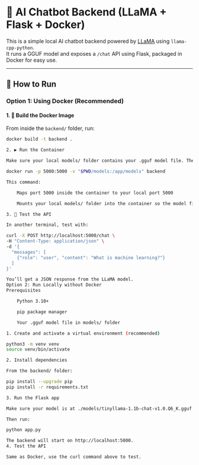 # 🧠 AI Chatbot Backend (LLaMA + Flask + Docker)

This is a simple local AI chatbot backend powered by [LLaMA](https://github.com/ggerganov/llama.cpp) using `llama-cpp-python`.  
It runs a GGUF model and exposes a `/chat` API using Flask, packaged in Docker for easy use.

---

## 🚀 How to Run

### Option 1: Using Docker (Recommended)

#### 1. 🧱 Build the Docker Image

From inside the `backend/` folder, run:

```bash
docker build -t backend .

2. ▶️ Run the Container

Make sure your local models/ folder contains your .gguf model file. Then run:

docker run -p 5000:5000 -v "$PWD/models:/app/models" backend

This command:

    Maps port 5000 inside the container to your local port 5000

    Mounts your local models/ folder into the container so the model file is accessible

3. 🧪 Test the API

In another terminal, test with:

curl -X POST http://localhost:5000/chat \
-H "Content-Type: application/json" \
-d '{
  "messages": [
    {"role": "user", "content": "What is machine learning?"}
  ]
}'

You’ll get a JSON response from the LLaMA model.
Option 2: Run Locally without Docker
Prerequisites

    Python 3.10+

    pip package manager

    Your .gguf model file in models/ folder

1. Create and activate a virtual environment (recommended)

python3 -m venv venv
source venv/bin/activate

2. Install dependencies

From the backend/ folder:

pip install --upgrade pip
pip install -r requirements.txt

3. Run the Flask app

Make sure your model is at ./models/tinyllama-1.1b-chat-v1.0.Q6_K.gguf or update MODEL_PATH in app.py.

Then run:

python app.py

The backend will start on http://localhost:5000.
4. Test the API

Same as Docker, use the curl command above to test.
